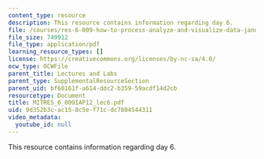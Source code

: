```yaml
---
content_type: resource
description: This resource contains information regarding day 6.
file: /courses/res-6-009-how-to-process-analyze-and-visualize-data-january-iap-2012/9d352b3cac158c5ef71cdc7804544311_MITRES_6_009IAP12_lec6.pdf
file_size: 749912
file_type: application/pdf
learning_resource_types: []
license: https://creativecommons.org/licenses/by-nc-sa/4.0/
ocw_type: OCWFile
parent_title: Lectures and Labs
parent_type: SupplementalResourceSection
parent_uid: bf60161f-a614-ddc2-b359-59acdf14d2cb
resourcetype: Document
title: MITRES_6_009IAP12_lec6.pdf
uid: 9d352b3c-ac15-8c5e-f71c-dc7804544311
video_metadata:
  youtube_id: null
---
```

This resource contains information regarding day 6.